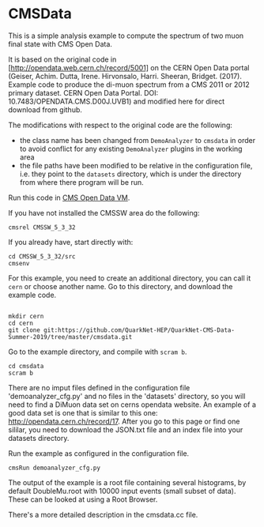 # CMSData

This is a simple analysis example to compute the spectrum of two muon final state with CMS Open Data.

It is based on the original code in [http://opendata.web.cern.ch/record/5001] on the CERN Open Data portal (Geiser, Achim. Dutta, Irene. Hirvonsalo, Harri. Sheeran, Bridget. (2017). Example code to produce the di-muon spectrum from a CMS 2011 or 2012 primary dataset. CERN Open Data Portal. DOI: 10.7483/OPENDATA.CMS.D00J.UVB1) and modified here for direct download from github. 

The modifications with respect to the original code are the following: 
- the class name has been changed from `DemoAnalyzer` to `cmsdata` in order to avoid conflict for any existing `DemoAnalyzer` plugins in the working area
- the file paths have been modified to be relative in the configuration file, i.e. they point to the `datasets` directory, which is under the directory from where there program will be run.

Run this code in [CMS Open Data VM](http://opendata.web.cern.ch/VM/CMS/2011).

If you have not installed the CMSSW area do the following:
```
cmsrel CMSSW_5_3_32
```
If you already have, start directly with:

```
cd CMSSW_5_3_32/src
cmsenv
```
For this example, you need to create an additional directory, you can call it `cern` or choose another name.
Go to this directory, and download the example code.

```

mkdir cern
cd cern
git clone git:https://github.com/QuarkNet-HEP/QuarkNet-CMS-Data-Summer-2019/tree/master/cmsdata.git

```
Go to the example directory, and compile with `scram b`. 

```
cd cmsdata
scram b
```

There are no imput files defined in the configuration file 'demoanalyzer_cfg.py' and no files in the 'datasets' directory, so you will need to find a DiMuon data set on cerns opendata website. An example of a good data set is one that is similar to this one: http://opendata.cern.ch/record/17. After you go to this page or find one sililar, you need to download the JSON.txt file and an index file into your datasets directory.

Run the example as configured in the configuration file. 

```
cmsRun demoanalyzer_cfg.py
```
The output of the example is a root file containing several histograms, by default DoubleMu.root with 10000 input events (small subset of data). These can be looked at using a Root Browser.

There's a more detailed description in the cmsdata.cc file.
